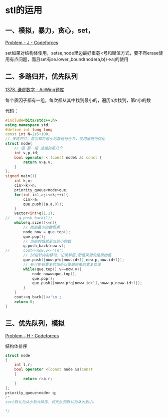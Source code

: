 # stl的运用

## 一、模拟，暴力，贪心，set，

[Problem - J - Codeforces](https://codeforces.com/group/Aokqa6Haao/contest/425631/problem/J)

   set如果对结构体使用，set<node>se,node里边最好重载<号和赋值方式，要不然erase使用有点问题，而且set有se.lower_bound(node(a,b))->a;的使用



## 二、多路归并，优先队列

[1378. 谦虚数字 - AcWing题库](https://www.acwing.com/problem/content/description/1380/)

每个质因子都有一组，每次都从其中找到最小的，遍历n次找到，第n小的数

代码：

```c++
#include<bits/stdc++.h>
using namespace std;
#define int long long
const int N=2e5+100;
// 多路归并，每次都将最小的数进行合并，使用堆进行优化
struct node{
	// 值 那一组 这组的第几个 
	int v,p,id;
	bool operator < (const node& a) const {
		return v>a.v;
	}
}; 
signed main(){
    int k,n;
    cin>>k>>n;
    priority_queue<node>que;
    for(int i=1,a;i<=k;++i){
        cin>>a;
        que.push({a,a,0});
    }
    vector<int>q(1,1);
//    q.push_back(1);
    while(q.size()<=n){
    	// 找到最小的数累乘
		node now = que.top();
		que.pop();
		// 当前的值就是当前小的数 
		q.push_back(now.v);
//		cout<<now.v<<'\n';
		// id指针向前移动，记录新值,新值采用的是原始值 
		que.push({now.p*q[now.id+1],now.p,now.id+1});
		// 有可能有重复的值所以要做简单的重复处理 
		while(que.top().v==now.v){
			node noww=que.top();
			que.pop();
			que.push({noww.p*q[noww.id+1],noww.p,noww.id+1});
		} 
	}
	cout<<q.back()<<'\n';
    return 0;
}
```

## 三、优先队列，模拟

[Problem - H - Codeforces](https://codeforces.com/group/n9YFSztryg/contest/523445/problem/H)

结构体排序

```c++
struct node
{
    int l,r;
    bool operator <(const node &a)const
    {
        return r>a.r;
    }
};
priority_queue<node> q;
/*
sort默认为从小到大排序，优先队列默认为从大到小。

*/
```

